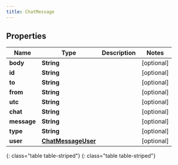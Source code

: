 ```yaml
---
title: ChatMessage
---
```


## Properties

| Name | Type | Description | Notes |
| ------------ | ------------- | ------------- | ------------- |
| **body** | **String** |  |  [optional] |
| **id** | **String** |  |  [optional] |
| **to** | **String** |  |  [optional] |
| **from** | **String** |  |  [optional] |
| **utc** | **String** |  |  [optional] |
| **chat** | **String** |  |  [optional] |
| **message** | **String** |  |  [optional] |
| **type** | **String** |  |  [optional] |
| **user** | [**ChatMessageUser**](ChatMessageUser.html) |  |  [optional] |
{: class="table table-striped"}
{: class="table table-striped"}


